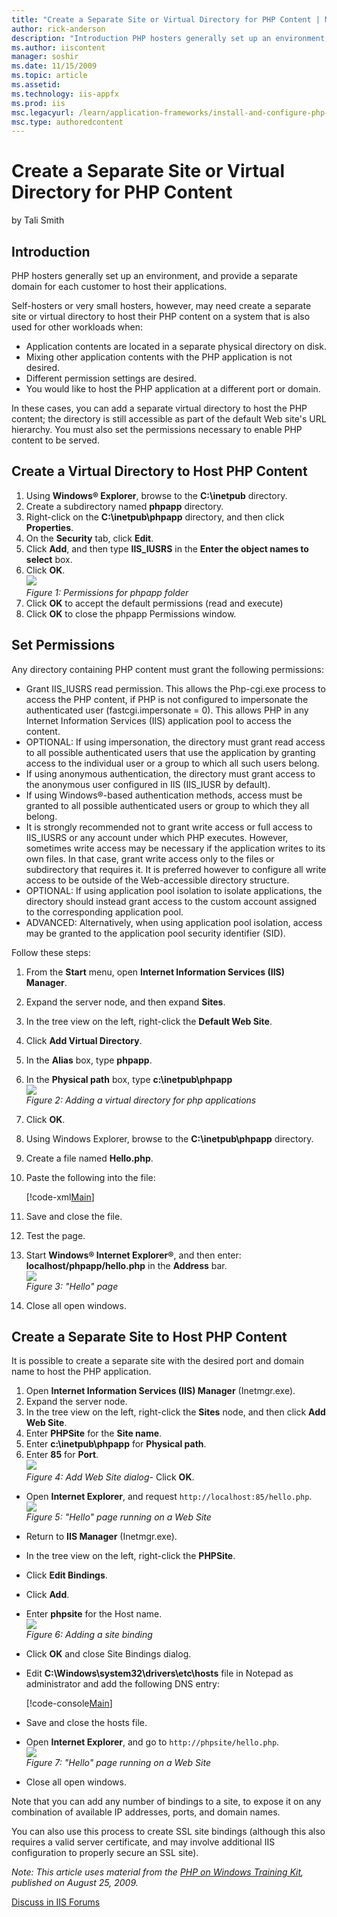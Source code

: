 ```yaml
---
title: "Create a Separate Site or Virtual Directory for PHP Content | Microsoft Docs"
author: rick-anderson
description: "Introduction PHP hosters generally set up an environment, and provide a separate domain for each customer to host their applications. Self-hosters or very sm..."
ms.author: iiscontent
manager: soshir
ms.date: 11/15/2009
ms.topic: article
ms.assetid: 
ms.technology: iis-appfx
ms.prod: iis
msc.legacyurl: /learn/application-frameworks/install-and-configure-php-on-iis/create-a-separate-site-or-virtual-directory-for-php-content
msc.type: authoredcontent
---
```

Create a Separate Site or Virtual Directory for PHP Content
====================
by Tali Smith

## Introduction

PHP hosters generally set up an environment, and provide a separate domain for each customer to host their applications.

Self-hosters or very small hosters, however, may need create a separate site or virtual directory to host their PHP content on a system that is also used for other workloads when:

- Application contents are located in a separate physical directory on disk.
- Mixing other application contents with the PHP application is not desired.
- Different permission settings are desired.
- You would like to host the PHP application at a different port or domain.

In these cases, you can add a separate virtual directory to host the PHP content; the directory is still accessible as part of the default Web site's URL hierarchy. You must also set the permissions necessary to enable PHP content to be served.

## Create a Virtual Directory to Host PHP Content

1. Using **Windows® Explorer**, browse to the **C:\inetpub** directory.
2. Create a subdirectory named **phpapp** directory.
3. Right-click on the **C:\inetpub\phpapp** directory, and then click **Properties**.
4. On the **Security** tab, click **Edit**.
5. Click **Add**, and then type **IIS\_IUSRS** in the **Enter the object names to select** box.
6. Click **OK**.  
    [![](create-a-separate-site-or-virtual-directory-for-php-content/_static/image2.gif)](create-a-separate-site-or-virtual-directory-for-php-content/_static/image1.gif)  
    *Figure 1: Permissions for phpapp folder*
7. Click **OK** to accept the default permissions (read and execute)
8. Click **OK** to close the phpapp Permissions window.

## Set Permissions

Any directory containing PHP content must grant the following permissions:

- Grant IIS\_IUSRS read permission. This allows the Php-cgi.exe process to access the PHP content, if PHP is not configured to impersonate the authenticated user (fastcgi.impersonate = 0). This allows PHP in any Internet Information Services (IIS) application pool to access the content.
- OPTIONAL: If using impersonation, the directory must grant read access to all possible authenticated users that use the application by granting access to the individual user or a group to which all such users belong.
- If using anonymous authentication, the directory must grant access to the anonymous user configured in IIS (IIS\_IUSR by default).
- If using Windows®-based authentication methods, access must be granted to all possible authenticated users or group to which they all belong.
- It is strongly recommended not to grant write access or full access to IIS\_IUSRS or any account under which PHP executes. However, sometimes write access may be necessary if the application writes to its own files. In that case, grant write access only to the files or subdirectory that requires it. It is preferred however to configure all write access to be outside of the Web-accessible directory structure.
- OPTIONAL: If using application pool isolation to isolate applications, the directory should instead grant access to the custom account assigned to the corresponding application pool.
- ADVANCED: Alternatively, when using application pool isolation, access may be granted to the application pool security identifier (SID).

Follow these steps:

1. From the **Start** menu, open **Internet Information Services (IIS) Manager**.
2. Expand the server node, and then expand **Sites**.
3. In the tree view on the left, right-click the **Default Web Site**.
4. Click **Add Virtual Directory**.
5. In the **Alias** box, type **phpapp**.
6. In the **Physical path** box, type **c:\inetpub\phpapp**  
    [![](create-a-separate-site-or-virtual-directory-for-php-content/_static/image2.jpg)](create-a-separate-site-or-virtual-directory-for-php-content/_static/image1.jpg)  
    *Figure 2: Adding a virtual directory for php applications*
7. Click **OK**.
8. Using Windows Explorer, browse to the **C:\inetpub\phpapp** directory.
9. Create a file named **Hello.php**.
10. Paste the following into the file:  

    [!code-xml[Main](create-a-separate-site-or-virtual-directory-for-php-content/samples/sample1.xml)]
11. Save and close the file.
12. Test the page.
13. Start **Windows® Internet Explorer®**, and then enter: **localhost/phpapp/hello.php** in the **Address** bar.  
    [![](create-a-separate-site-or-virtual-directory-for-php-content/_static/image4.jpg)](create-a-separate-site-or-virtual-directory-for-php-content/_static/image3.jpg)  
    *Figure 3: "Hello" page*
14. Close all open windows.

## Create a Separate Site to Host PHP Content

It is possible to create a separate site with the desired port and domain name to host the PHP application.

1. Open **Internet Information Services (IIS) Manager** (Inetmgr.exe).
2. Expand the server node.
3. In the tree view on the left, right-click the **Sites** node, and then click **Add Web Site**.
4. Enter **PHPSite** for the **Site name**.
5. Enter **c:\inetpub\phpapp** for **Physical path**.
6. Enter **85** for **Port**.  
    [![](create-a-separate-site-or-virtual-directory-for-php-content/_static/image6.jpg)](create-a-separate-site-or-virtual-directory-for-php-content/_static/image5.jpg)  
    *Figure 4: Add Web Site dialog*- Click **OK**.
- Open **Internet Explorer**, and request `http://localhost:85/hello.php`.  
    [![](create-a-separate-site-or-virtual-directory-for-php-content/_static/image8.jpg)](create-a-separate-site-or-virtual-directory-for-php-content/_static/image7.jpg)  
    *Figure 5: "Hello" page running on a Web Site*
- Return to **IIS Manager** (Inetmgr.exe).
- In the tree view on the left, right-click the **PHPSite**.
- Click **Edit Bindings**.
- Click **Add**.
- Enter **phpsite** for the Host name.  
    [![](create-a-separate-site-or-virtual-directory-for-php-content/_static/image10.jpg)](create-a-separate-site-or-virtual-directory-for-php-content/_static/image9.jpg)  
    *Figure 6: Adding a site binding*
- Click **OK** and close Site Bindings dialog.
- Edit **C:\Windows\system32\drivers\etc\hosts** file in Notepad as administrator and add the following DNS entry:  

    [!code-console[Main](create-a-separate-site-or-virtual-directory-for-php-content/samples/sample2.cmd)]
- Save and close the hosts file.
- Open **Internet Explorer**, and go to `http://phpsite/hello.php`.  
    [![](create-a-separate-site-or-virtual-directory-for-php-content/_static/image12.jpg)](create-a-separate-site-or-virtual-directory-for-php-content/_static/image11.jpg)  
    *Figure 7: "Hello" page running on a Web Site*
- Close all open windows.

Note that you can add any number of bindings to a site, to expose it on any combination of available IP addresses, ports, and domain names.

You can also use this process to create SSL site bindings (although this also requires a valid server certificate, and may involve additional IIS configuration to properly secure an SSL site).

*Note: This article uses material from the [PHP on Windows Training Kit](https://www.microsoft.com/downloads/details.aspx?FamilyID=c8498c9b-a85a-4afa-90c0-593d0e4850cb&amp;DisplayLang=en), published on August 25, 2009.*

[Discuss in IIS Forums](https://forums.iis.net/1102.aspx)